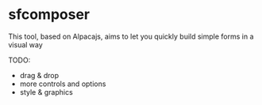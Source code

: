 sfcomposer
==========

This tool, based on Alpacajs, aims to let you quickly build simple forms in a visual way


TODO:
- drag & drop
- more controls and options
- style & graphics

